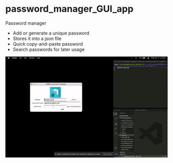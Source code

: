 # password_manager_GUI_app

Password manager
- Add or generate a unique password
- Stores it into a json file
- Quick copy-and-paste password
- Search passwords for later usage

![password_manager](assets/password_manager.gif)
